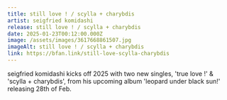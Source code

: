 ```yaml
---
title: still love ! / scylla + charybdis
artist: seigfried komidashi
release: still love ! / scylla + charybdis
date: 2025-01-23T00:12:00.000Z
image: /assets/images/3617668861507.jpg
imageAlt: still love ! / scylla + charybdis
link: https://bfan.link/still-love-scylla-charybdis
---
```

seigfried komidashi kicks off 2025 with two new singles, 'true love !' & 'scylla + charybdis', from his upcoming album 'leopard under black sun!' releasing 28th of Feb.
